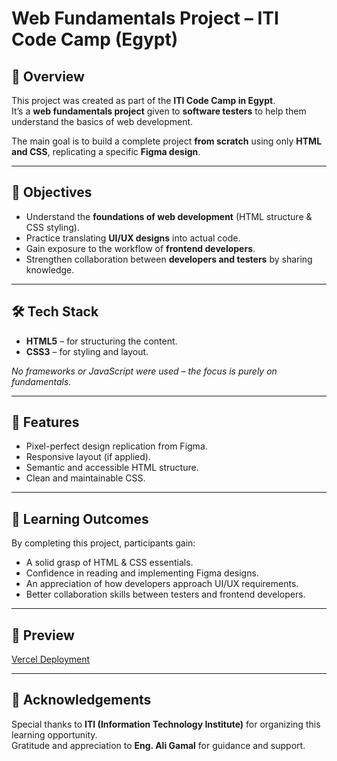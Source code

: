 # Web Fundamentals Project – ITI Code Camp (Egypt)

## 📌 Overview
This project was created as part of the **ITI Code Camp in Egypt**.  
It’s a **web fundamentals project** given to **software testers** to help them understand the basics of web development.  

The main goal is to build a complete project **from scratch** using only **HTML and CSS**, replicating a specific **Figma design**.

---

## 🎯 Objectives
- Understand the **foundations of web development** (HTML structure & CSS styling).  
- Practice translating **UI/UX designs** into actual code.  
- Gain exposure to the workflow of **frontend developers**.  
- Strengthen collaboration between **developers and testers** by sharing knowledge.  

---

## 🛠️ Tech Stack
- **HTML5** – for structuring the content.  
- **CSS3** – for styling and layout.  

_No frameworks or JavaScript were used – the focus is purely on fundamentals._  

---

## 🚀 Features
- Pixel-perfect design replication from Figma.  
- Responsive layout (if applied).  
- Semantic and accessible HTML structure.  
- Clean and maintainable CSS.  

---

## 📖 Learning Outcomes
By completing this project, participants gain:  
- A solid grasp of HTML & CSS essentials.  
- Confidence in reading and implementing Figma designs.  
- An appreciation of how developers approach UI/UX requirements.  
- Better collaboration skills between testers and frontend developers.  

---

## 📸 Preview 

[Vercel Deployment](https://web-fundamentals-project-iti.vercel.app/)

---

## 🔗 Acknowledgements
Special thanks to **ITI (Information Technology Institute)** for organizing this learning opportunity.  
Gratitude and appreciation to **Eng. Ali Gamal** for guidance and support.  
